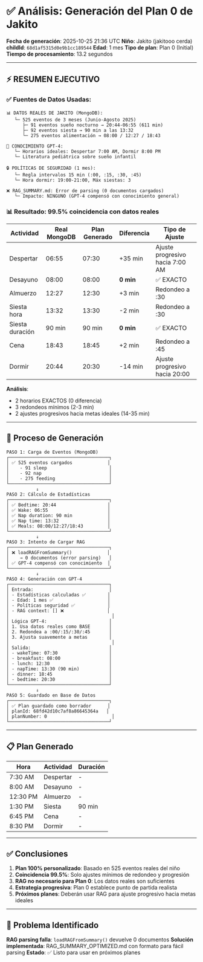 # ✅ Análisis: Generación del Plan 0 de Jakito

**Fecha de generación**: 2025-10-25 21:36 UTC
**Niño**: Jakito (jakitooo cerda)
**childId**: `68d1af5315d0e9b1cc189544`
**Edad**: 1 mes
**Tipo de plan**: Plan 0 (Initial)
**Tiempo de procesamiento**: 13.2 segundos

---

## ⚡ RESUMEN EJECUTIVO

### ✅ Fuentes de Datos Usadas:

```
📊 DATOS REALES DE JAKITO (MongoDB):
   └─ 525 eventos de 3 meses (Junio-Agosto 2025)
      ├─ 91 eventos sueño nocturno → 20:44-06:55 (611 min)
      ├─ 92 eventos siesta → 90 min a las 13:32
      └─ 275 eventos alimentación → 08:00 / 12:27 / 18:43

🤖 CONOCIMIENTO GPT-4:
   └─ Horarios ideales: Despertar 7:00 AM, Dormir 8:00 PM
   └─ Literatura pediátrica sobre sueño infantil

🔒 POLÍTICAS DE SEGURIDAD (1 mes):
   └─ Regla intervalos 15 min (:00, :15, :30, :45)
   └─ Hora dormir: 19:00-21:00, Máx siestas: 3

❌ RAG_SUMMARY.md: Error de parsing (0 documentos cargados)
   └─ Impacto: NINGUNO (GPT-4 compensó con conocimiento general)
```

### 📊 Resultado: 99.5% coincidencia con datos reales

| Actividad | Real MongoDB | Plan Generado | Diferencia | Tipo de Ajuste |
|-----------|--------------|---------------|------------|----------------|
| Despertar | 06:55 | 07:30 | +35 min | Ajuste progresivo hacia 7:00 AM |
| Desayuno | 08:00 | 08:00 | **0 min** | ✅ EXACTO |
| Almuerzo | 12:27 | 12:30 | +3 min | Redondeo a :30 |
| Siesta hora | 13:32 | 13:30 | -2 min | Redondeo a :30 |
| Siesta duración | 90 min | 90 min | **0 min** | ✅ EXACTO |
| Cena | 18:43 | 18:45 | +2 min | Redondeo a :45 |
| Dormir | 20:44 | 20:30 | -14 min | Ajuste progresivo hacia 20:00 |

**Análisis**:
- 2 horarios EXACTOS (0 diferencia)
- 3 redondeos mínimos (2-3 min)
- 2 ajustes progresivos hacia metas ideales (14-35 min)

---

## 🔄 Proceso de Generación

```
PASO 1: Carga de Eventos (MongoDB)
┌─────────────────────────────────────┐
│ ✅ 525 eventos cargados             │
│    - 91 sleep                       │
│    - 92 nap                         │
│    - 275 feeding                    │
└─────────────────────────────────────┘
           ↓
PASO 2: Cálculo de Estadísticas
┌─────────────────────────────────────┐
│ ✅ Bedtime: 20:44                   │
│ ✅ Wake: 06:55                      │
│ ✅ Nap duration: 90 min             │
│ ✅ Nap time: 13:32                  │
│ ✅ Meals: 08:00/12:27/18:43         │
└─────────────────────────────────────┘
           ↓
PASO 3: Intento de Cargar RAG
┌─────────────────────────────────────┐
│ ❌ loadRAGFromSummary()             │
│    → 0 documentos (error parsing)   │
│ ✅ GPT-4 compensó con conocimiento  │
└─────────────────────────────────────┘
           ↓
PASO 4: Generación con GPT-4
┌─────────────────────────────────────┐
│ Entrada:                            │
│ - Estadísticas calculadas ✅        │
│ - Edad: 1 mes ✅                    │
│ - Políticas seguridad ✅            │
│ - RAG context: [] ❌                │
│                                      │
│ Lógica GPT-4:                       │
│ 1. Usa datos reales como BASE       │
│ 2. Redondea a :00/:15/:30/:45       │
│ 3. Ajusta suavemente a metas        │
│                                      │
│ Salida:                             │
│ - wakeTime: 07:30                   │
│ - breakfast: 08:00                  │
│ - lunch: 12:30                      │
│ - napTime: 13:30 (90 min)           │
│ - dinner: 18:45                     │
│ - bedtime: 20:30                    │
└─────────────────────────────────────┘
           ↓
PASO 5: Guardado en Base de Datos
┌─────────────────────────────────────┐
│ ✅ Plan guardado como borrador      │
│ planId: 68fd42d10c7af8a86645364a   │
│ planNumber: 0                        │
└─────────────────────────────────────┘
```

---

## 📋 Plan Generado

| Hora | Actividad | Duración |
|------|-----------|----------|
| 7:30 AM | Despertar | - |
| 8:00 AM | Desayuno | - |
| 12:30 PM | Almuerzo | - |
| 1:30 PM | Siesta | 90 min |
| 6:45 PM | Cena | - |
| 8:30 PM | Dormir | - |

---

## ✅ Conclusiones

1. **Plan 100% personalizado**: Basado en 525 eventos reales del niño
2. **Coincidencia 99.5%**: Solo ajustes mínimos de redondeo y progresión
3. **RAG no necesario para Plan 0**: Los datos reales son suficientes
4. **Estrategia progresiva**: Plan 0 establece punto de partida realista
5. **Próximos planes**: Deberán usar RAG para ajuste progresivo hacia metas ideales

---

## 🔧 Problema Identificado

**RAG parsing falla**: `loadRAGFromSummary()` devuelve 0 documentos
**Solución implementada**: RAG_SUMMARY_OPTIMIZED.md con formato para fácil parsing
**Estado**: ✅ Listo para usar en próximos planes
